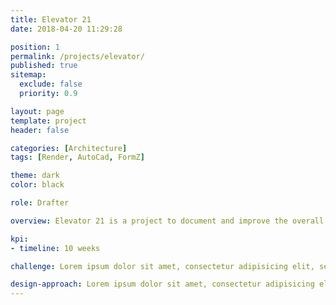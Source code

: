 ```yaml
---
title: Elevator 21
date: 2018-04-20 11:29:28

position: 1
permalink: /projects/elevator/
published: true
sitemap:
  exclude: false
  priority: 0.9

layout: page
template: project
header: false

categories: [Architecture]
tags: [Render, AutoCad, FormZ]

theme: dark
color: black

role: Drafter

overview: Elevator 21 is a project to document and improve the overall accessibility of a space on a university campus. The design minimizes hazards and the adverse consequences of accidental or unintended actions, especially at a location on campus with a steep grade, and large retaining walls.

kpi:
- timeline: 10 weeks

challenge: Lorem ipsum dolor sit amet, consectetur adipisicing elit, sed do eiusmod tempor incididunt ut labore et dolore magna aliqua. Ut enim ad minim veniam, quis nostrud exercitation ullamco laboris nisi ut aliquip ex ea commodo consequat. Duis aute irure dolor in reprehenderit in voluptate velit esse cillum dolore eu fugiat nulla pariatur. Excepteur sint occaecat cupidatat non proident, sunt in culpa qui officia deserunt mollit anim id est laborum.

design-approach: Lorem ipsum dolor sit amet, consectetur adipisicing elit, sed do eiusmod tempor incididunt ut labore et dolore magna aliqua. Ut enim ad minim veniam, quis nostrud exercitation ullamco laboris nisi ut aliquip ex ea commodo consequat. Duis aute irure dolor in reprehenderit in voluptate velit esse cillum dolore eu fugiat nulla pariatur. Excepteur sint occaecat cupidatat non proident, sunt in culpa qui officia deserunt mollit anim id est laborum.
---
```

